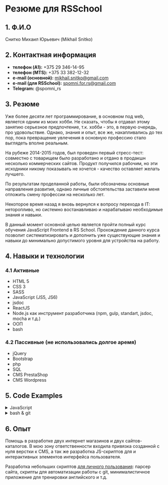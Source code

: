 # Резюме для RSSchool

## 1. Ф.И.О
Снитко Михаил Юрьевич (Mikhail Snitko)

## 2. Контактная информация
  - **телефон (A1):** +375 29 346-14-95
  - **телефон (MTS):** +375 33 382-12-32
  - **e-mail (основной):** mikhail.snitko@gmail.com
  - **e-mail (для RSSchool):** spomni.for.rs@gmail.com
  - **Telegram:** @spomni_rs

## 3. Резюме

Уже более десяти лет программирование, в основном под web, является одним из моих хобби. Не сказать, чтобы я отдавал этому занятию серьезное предпочтение, т.к. хобби - это, в первую очередь, про удовольствие. Однако, знания и опыт, все же, накапливались до тех пор, пока превращение увлечения в основную профессию стало выглядеть вполне реальным.

На рубеже 2014-2015 годов, был проведен первый стресс-тест: совместно с товарищем было разработано и отдано в продакшн несколько коммерческих сайтов. Продукт получился рабочим, но эти исходники никому показывать не хочется - качество оставляет желать лучшего.

По результатам проделанной работы, были обозначены основные направления развития, однако личные обстоятельства заставили меня отложить смену профессии на несколько лет.

Некоторое время назад я вновь вернулся к вопросу перехода в IT: неторопливо, но системно востанавливаю и нарабатываю необходимые знания и навыки.

В данный момент основной целью является пройти полный курс обучения JavaScript Frontend в RS School. Прохождение данного курса позволит систематизировать и дополнить уже существующие знания и навыки до минимально допустимого уровня для устройства на работу.

## 4. Навыки и технологии

### 4.1 Активные
  - HTML 5
  - CSS 3
  - SASS
  - JavaScript (JS5, JS6)
  - jsdoc
  - ReactJS
  - Node.js как инструмент разработчика (npm, gulp, standart, jsdoc, mocha и т.д.)
  - ООП
  - bash

### 4.2 Пассивные (не использовались долгое аремя)
  - jQuery
  - Bootstrap
  - php
  - SQL
  - CMS PrestaShop
  - CMS Wordpress

## 5. Code Examples

<details>

  <summary>JavaScript</summary>

```javascript

'use strict';

  /** An instance can return random non-repeated integers from 0 to the user-defined value.
   */
  class Lottotron {
    
    /** Construct a Lottotron instance.
     *
     * @param {number} maxNumber - The max number of the interval. Should be not less than 0. The float number will be rounded down to the nearest integer.
     * 
     * @returns {Lottotron}
     */
    constructor(maxNumber){
      //-- Check input params
        if (typeof(maxNumber) !== 'number') {
          throw new Error('The input option "maxNumber" should be a number.')
        }
        
        if (maxNumber < 0) {
          throw new Error('The input option "maxNumber" should be greater than 0.')
        }
      //--
      
      /** The max number of the interval.
       * @type number
       * @private
       */
      this._maxNumber = Math.floor(maxNumber);

      /** Numbers that were not returned yet.
       * @type number[]
       * @private
       */
      this._restNumbers = this._createNumbersArray(this._maxNumber);
      
    }
    
    /** The max number of the interval.
     * @type number
     */
    get maxNumber(){
      return this._maxNumber;
    }
    
    /** Numbers that were not returned yet using the method *#getNumber()*
     * @type number[]
     */
    get restNumbers(){
      return this._restNumbers.map(num => num);
    }
    
    /** Return the next number until all numbers of the inteval are returned. Return "null" if all numbers is returned.
     *
     * @returns {number|null}
     */
    getNumber(){
      
      if (this._restNumbers.length === 0){
        return null;
      }
      
      let idx = this._randomInteger(0, this._restNumbers.length - 1);

      return this._restNumbers.splice(idx, 1)[0];
    }
    
    /** Rallback this instance to the inital state.
     *
     * @returns {undefined}
     */
    reload(){
      this._restNumbers = this._createNumbersArray(this._maxNumber);
    }
    
    /** Return a random integer from min to max.
     *
     * @param {number} min
     * @param {number} max
     *
     * @returns {number}
     * @private
     */
    _randomInteger(min, max){
      let rand = min + Math.random() * (max + 1 - min)
      return Math.floor(rand)
    }
    
    /** Return an integer array filled with numbers from 0 to "maxNumber".
     * @param {number} maxNumber
     *
     * @returns {number[]}
     * @private
     */
    _createNumbersArray(maxNumber){
      let res = []
      for (let i = 0; i <= maxNumber; i++){
        res[i] = i
      }
      return res
    }
    
    //-- class Lottotron is ended
  }

module.exports = Lottotron


```

</details>

<details>

<summary>bash & git</summary>

```bash

#!/bin/bash
echo""

echo "action: Find a git repository."

  if ! [ -d ".git" ]; then
    echo "error: Not found a git repository."
    echo "    The current directory should be a root if the git repository."
    echo "Aborting"
    exit 1
  fi
  
  echo "    The git repository is found."
echo ""


echo "action: Checkout to the branch\"master\"."

  if ! git checkout master; then
    echo "error: Action failed."
    echo "Aborting"
    exit 1
  fi

echo ""


echo "action: Check working tree."

  testVar=`git status | grep -E '^nothing to commit, working tree clean$'`
  
  if [ -z "$testVar" ]; then
    echo "error: Working tree isn't clean."
    echo "    You have some uncommited changes. Commit changes or reset your working tree."
    echo "Aborting"
    exit 1
  fi

  echo "    Working tree clean."
echo ""


echo "action : Get release type."

  if [ -z "$1" ] || [ "$1" = 'patch' ]; then
    releaseType='patch'
  else if [ "$1" = 'major' ] || [ "$1" = 'minor' ]; then
    releaseType=$1
  else
    echo "error: Incorrect release type."
    echo "    releaseType = $1"
    echo "    Release type should be an empty string or equal to the values 'major', 'minor', 'patch'."
    echo "Aborting"
    exit 1
  fi fi

  echo "    releaseType = $releaseType"
echo ""


echo "action: Get current version."

  if [ -f dev/package.json ]; then
    currentVersion=`cat dev/package.json | grep -E '^  "version": "[0-9]+\.[0-9]+\.[0-9]+",$' | grep -oE '[0-9]+\.[0-9]+\.[0-9]+'`
    
    if [ -z $currentVersion ]; then
      echo "error: Not found version in the file 'dev/package.json'."
      echo "    The field 'version' should contain a string that should match to the RegExp '^[0-9]+\.[0-9]+\.[0-9]$'."
      echo "Aborting"
      exit 1
    fi
  else
    currentVersion=`git tag --sort=authordate | grep -E '[0-9]+\.[0-9]+\.[0-9]+' | tail -n1`
    if [ -z $currentVersion ]; then
      currentVersion="0.0.0"
    fi
  fi
  
  echo "    curentVersion = $currentVersion"
echo ""


echo "action: Get new version."

  major=`echo $currentVersion | grep -oE '^[0-9]+'`
  minor=`echo $currentVersion | grep -oE '\.[0-9]+\.' | grep -oE '[0-9]+'`
  patch=`echo $currentVersion | grep -oE '[0-9]+$'`

  if [ "$releaseType" = "major" ]; then
    major="$(( $major + 1 ))"
  else if [ "$releaseType" = "minor" ]; then
    minor="$(( $minor + 1 ))"
  else if [ "$releaseType" = "patch" ]; then
    patch="$(( $patch + 1 ))"
  fi fi fi 
  
  newVersion="$major.$minor.$patch"

  echo "    newVersion = $newVersion"

echo ""


echo "action: Get latest version."
  
  versionList=`git tag --merged=master | grep -E '^[0-9]+\.[0-9]+\.[0-9]+$'`
  majorList=`echo "$versionList" | grep -oE '^[0-9]+'`
  latestMajor=0

  for var in $majorList; do
    if [ "$var" -gt "$latestMajor" ]; then
      latestMajor="$var"
    fi
  done
  
  versionList=`echo "$versionList" | grep -E "^$latestMajor"`
  minorList=`echo "$versionList" | grep -oE '\.[0-9]+\.' | grep -oE '[0-9]+'`
  latestMinor="0"

  for var in $minorList; do
    if [ "$var" -gt "$latestMinor" ]; then
      latestMinor="$var"
    fi
  done
  
  versionList=`echo "$versionList" | grep -E "^$latestMajor\.$latestMinor\.[0-9]+\$"`
  patchList=`echo "$versionList" | grep -oE '[0-9]+$'`
  latestPatch="0"
  
  for var in $patchList; do
    if [ "$var" -gt "$latestPatch" ]; then
      latestPatch="$var"
    fi
  done
  
  hasError=0
  if [ "$major" -gt "$latestMajor" ]; then
    hasError=1
  else if [ "$major" -eq "$latestMajor" ]; then
    if [ "$minor" -gt "$latestMinor" ]; then
      hasError=1
    else if [ "$minor" -eq "$latestMinor" ]; then
      if [ "$patch" -gt "$latestPatch" ]; then
        hasError=1
      fi
    fi fi
  fi fi
  
  if [ "$hasError" -eq "0" ]; then
    echo "error: Attempt to define the earlier or equal version."
    echo "    The git repository has the tag with the later or equal version than new one."
    echo "    latestVersion = $latestMajor.$latestMinor.$latestPatch"
    echo "Aborting"
    exit 1
  fi
  
  echo "    latestVersion = $latestMajor.$latestMinor.$latestPatch"
echo ""


echo "action: Generate changelog."

  if ! node scripts/generate-changelog.js "$newVersion"; then
    echo "error: Action failed."
    echo "Aborting"
    exit 1
  fi
  
  editor=`git config --get --global core.editor`
  $editor dev/CHANGELOG.md

  echo "    Ok."
echo ""


echo "action: Apply version"

  echo "    Edit dev/package.json."
  if [ -f "dev/package.json" ]; then
    cat dev/package.json | sed "s/  \"version\": \".*\"/  \"version\": \"$newVersion\"/" -i dev/package.json
  fi

  echo "    Commit version."
  git add --all
  if ! git commit -m "v$newVersion"; then
    echo "error: Action failed."
    rm dev/CHANGELOG.md
    git reset --hard
    echo "Aborting"
    exit 1
  fi
  
  echo "    Tag version."
  if ! git tag "v$newVersion"; then
    echo "error: Not taged version."
    echo "Aborting"
    git reset --hard HEAD^
    exit 1
  fi

echo ""


echo "action: Write release to the branch \"public/master\""

  git checkout public/master

  masterTreeHash=`git cat-file -p master | grep -E '^tree [^ ]{40}' | grep -oE '[^ ]{40}'`
  devTreeHash=`git cat-file -p $masterTreeHash | grep -E 'tree [^ ]{40}.+dev$' | grep -oE '[^ ]{40}'`
  
  rm -rf *
  git read-tree --reset -u $devTreeHash
  git add --all
  
  if ! git commit -m "v$newVersion"; then
    echo "error: Not commited version on the branch \"public/master\"."
    echo "Aborting"
    git reset --hard
    
    git checkout master
    git reset --hard HEAD^
    git tag -d "v$newVersion"
    
    exit 1
  fi
  
  if ! git tag "$newVersion"; then
    echo "error: Not taged version on the branch \"public/master\"."
    echo "Aborting"
    git reset --hard HEAD^
    
    git checkout master
    git reset --hard HEAD^
    git tag -d $newVersion
    
    exit 1
  fi

echo ""


echo "action: Write release to the branch \"public/gh-pages\""

  git checkout public/gh-pages

  publicMasterTreeHash=`git cat-file -p public/master | grep -E '^tree [^ ]{40}$' | grep -oE '[^ ]{40}'`
  docTreeHash=`git cat-file -p $publicMasterTreeHash | grep -E 'tree [^ ]{40}.+doc$'| grep -oE '[^ ]{40}'`
  
  rm rf *
  git read-tree --reset -u $docTreeHash
  git add --all
  
  if ! git commit -m "doc_v$newVersion"; then
    echo "error: Not commited version on the branch \"public/gh-pages\"."
    echo "Aborting"
    git reset --hard
    
    git checkout public/master
    git reset --hard HEAD^
    git tag -d $newVersion
    
    git checkout master
    git reset --hard HEAD^
    git tag -d "v$newVersion"
    
    exit 1
  fi
  
  if ! git tag "doc_v$newVersion"; then
    echo "error: Not taged version on the branch \"public/gh-pages\"."
    echo "Aborting"
    git reset --hard HEAD^
    
    git checkout public/master
    git reset --hard HEAD^
    git tag -d $newVersion
    
    git checkout master
    git reset --hard HEAD^
    git tag -d "v$newVersion"
    
    exit 1
  fi

echo ""

git checkout master

echo ""
echo "Release is completed."

```

</details>

## 6. Опыт

Помощь в разработке двух интернет магазинов и двух сайтов-каталогов. В мою зону ответственности входила привязка созданной с нуля верстки к CMS, а так же разработка JS-скриптов для и интерактивных элементов интерфейса пользователя.

Разработка небольших скриптов [для личного пользования](https://github.com/spomni): парсер сайта, скрипты для автоматизации работы с git, минималистичное приложение для тренировки английского и т.д.